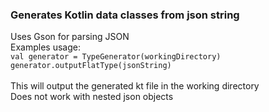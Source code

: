 <h3>Generates Kotlin data classes from json string</h3>
Uses Gson for parsing JSON<br>
Examples usage: <br> 
<code>val generator = TypeGenerator(workingDirectory)</code><code>
generator.outputFlatType(jsonString)
</code>
<br>
This will output the generated kt file in the working directory <br>
Does not work with nested json objects
